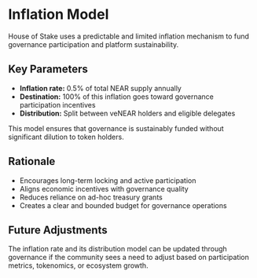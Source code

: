 # Inflation Model

House of Stake uses a predictable and limited inflation mechanism to fund governance participation and platform sustainability.

## Key Parameters

- **Inflation rate:** 0.5% of total NEAR supply annually
- **Destination:** 100% of this inflation goes toward governance participation incentives
- **Distribution:** Split between veNEAR holders and eligible delegates

This model ensures that governance is sustainably funded without significant dilution to token holders.

## Rationale

- Encourages long-term locking and active participation
- Aligns economic incentives with governance quality
- Reduces reliance on ad-hoc treasury grants
- Creates a clear and bounded budget for governance operations

## Future Adjustments

The inflation rate and its distribution model can be updated through governance if the community sees a need to adjust based on participation metrics, tokenomics, or ecosystem growth.
